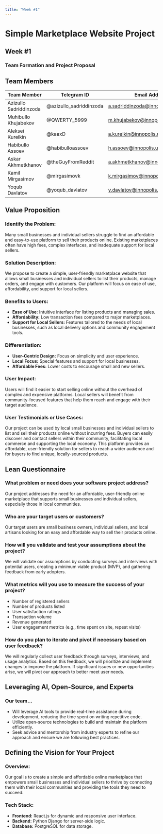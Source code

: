 ```yaml
---
title: "Week #1"
---
```


# Simple Marketplace Website Project

## Week #1

### Team Formation and Project Proposal

## Team Members
| Team Member | Telegram ID    | Email Address     |
|--------------------|----------------|--------------------|
| Azizullo Sadriddinzoda | @azizullo_sadriddinzoda | a.sadriddinzoda@innopolis.univeristy |
| Muhibullo Khujabekov | @QWERTY_5999 | m.khujabekov@innopolis.university |
| Aleksei Kureikin | @kaaxD  | a.kureikin@innopolis.university |
| Habibullo Assoev | @habibulloassoev | h.assoev@innopolis.university |
| Askar Akhmetkhanov | @theGuyFromReddit  | a.akhmetkhanov@innopolis.university |
| Kamil Mirgasimov | @mirgasimovk | k.mirgasimov@innopolis.university |
| Yoqub Davlatov | @yoqub_davlatov | y.davlatov@innopolis.university |


## Value Proposition

### Identify the Problem:

Many small businesses and individual sellers struggle to find an affordable and easy-to-use platform to sell their products online. Existing marketplaces often have high fees, complex interfaces, and inadequate support for local sellers.

### Solution Description:

We propose to create a simple, user-friendly marketplace website that allows small businesses and individual sellers to list their products, manage orders, and engage with customers. Our platform will focus on ease of use, affordability, and support for local sellers.

### Benefits to Users:

-   **Ease of Use:** Intuitive interface for listing products and managing sales.
-   **Affordability:** Low transaction fees compared to major marketplaces.
-   **Support for Local Sellers:** Features tailored to the needs of local businesses, such as local delivery options and community engagement tools.

### Differentiation:

-   **User-Centric Design:** Focus on simplicity and user experience.
-   **Local Focus:** Special features and support for local businesses.
-   **Affordable Fees:** Lower costs to encourage small and new sellers.

### User Impact:

Users will find it easier to start selling online without the overhead of complex and expensive platforms. Local sellers will benefit from community-focused features that help them reach and engage with their target audience.

### User Testimonials or Use Cases:

Our project can be used by local small businesses and individual sellers to list and sell their products online without incurring fees. Buyers can easily discover and contact sellers within their community, facilitating local commerce and supporting the local economy. This platform provides an affordable, user-friendly solution for sellers to reach a wider audience and for buyers to find unique, locally-sourced products.



## Lean Questionnaire

### What problem or need does your software project address?

Our project addresses the need for an affordable, user-friendly online marketplace that supports small businesses and individual sellers, especially those in local communities.

### Who are your target users or customers?

Our target users are small business owners, individual sellers, and local artisans looking for an easy and affordable way to sell their products online.

### How will you validate and test your assumptions about the project?

We will validate our assumptions by conducting surveys and interviews with potential users, creating a minimum viable product (MVP), and gathering feedback from early adopters.

### What metrics will you use to measure the success of your project?

-   Number of registered sellers
-   Number of products listed
-   User satisfaction ratings
-   Transaction volume
-   Revenue generated
-   User engagement metrics (e.g., time spent on site, repeat visits)

### How do you plan to iterate and pivot if necessary based on user feedback?

We will regularly collect user feedback through surveys, interviews, and usage analytics. Based on this feedback, we will prioritize and implement changes to improve the platform. If significant issues or new opportunities arise, we will pivot our approach to better meet user needs.

## Leveraging AI, Open-Source, and Experts

### Our team...

-   Will leverage AI tools to provide real-time assistance during development, reducing the time spent on writing repetitive code.
-   Utilize open-source technologies to build and maintain the platform efficiently.
-   Seek advice and mentorship from industry experts to refine our approach and ensure we are following best practices.

## Defining the Vision for Your Project

### Overview:

Our goal is to create a simple and affordable online marketplace that empowers small businesses and individual sellers to thrive by connecting them with their local communities and providing the tools they need to succeed.

### Tech Stack:

-   **Frontend:** React.js for dynamic and responsive user interface.
-   **Backend:** Python Django for server-side logic.
-   **Database:** PostgreSQL for data storage.